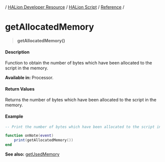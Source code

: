 / [HALion Developer Resource](../../HALion-Developer-Resource.md) / [HALion Script](./HALion-Script.md) / [Reference](./Reference.md) /

# getAllocatedMemory

>**getAllocatedMemory()**

#### Description

Function to obtain the number of bytes which have been allocated to the script in the memory.

**Available in:** Processor.

#### Return Values

Returns the number of bytes which have been allocated to the script in the memory.

#### Example

```lua
-- Print the number of bytes which have been allocated to the script in the memory.

function onNote(event)
    print(getAllocatedMemory())
end
```

**See also:** [getUsedMemory](./getUsedMemory.md)